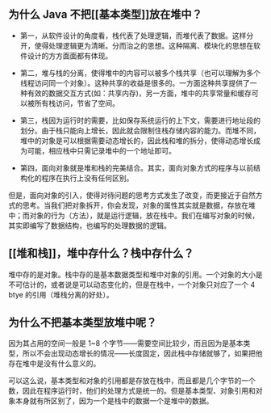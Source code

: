 ## 为什么 Java 不把[[基本类型]]放在堆中？

- 第一，从软件设计的角度看，栈代表了处理逻辑，而堆代表了数据。这样分开，使得处理逻辑更为清晰。分而治之的思想。这种隔离、模块化的思想在软件设计的方方面面都有体现。

- 第二，堆与栈的分离，使得堆中的内容可以被多个栈共享（也可以理解为多个线程访问同一个对象）。这种共享的收益是很多的。一方面这种共享提供了一种有效的数据交互方式(如：共享内存)，另一方面，堆中的共享常量和缓存可以被所有栈访问，节省了空间。

- 第三，栈因为运行时的需要，比如保存系统运行的上下文，需要进行地址段的划分。由于栈只能向上增长，因此就会限制住栈存储内容的能力。而堆不同，堆中的对象是可以根据需要动态增长的，因此栈和堆的拆分，使得动态增长成为可能，相应栈中只需记录堆中的一个地址即可。

- 第四，面向对象就是堆和栈的完美结合。其实，面向对象方式的程序与以前结构化的程序在执行上没有任何区别。

但是，面向对象的引入，使得对待问题的思考方式发生了改变，而更接近于自然方式的思考。当我们把对象拆开，你会发现，对象的属性其实就是数据，存放在堆中；而对象的行为（方法），就是运行逻辑，放在栈中。我们在编写对象的时候，其实即编写了数据结构，也编写的处理数据的逻辑。

## [[堆和栈]]，堆中存什么？栈中存什么？

堆中存的是对象。栈中存的是基本数据类型和堆中对象的引用。一个对象的大小是不可估计的，或者说是可以动态变化的，但是在栈中，一个对象只对应了一个 4 btye 的引用（堆栈分离的好处）。

## 为什么不把基本类型放堆中呢？

因为其占用的空间一般是 1~8 个字节——需要空间比较少，而且因为是基本类型，所以不会出现动态增长的情况——长度固定，因此栈中存储就够了，如果把他存在堆中是没有什么意义的。

可以这么说，基本类型和对象的引用都是存放在栈中，而且都是几个字节的一个数，因此在程序运行时，他们的处理方式是统一的。但是基本类型、对象引用和对象本身就有所区别了，因为一个是栈中的数据一个是堆中的数据。